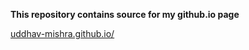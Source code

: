 
**This repository contains source for my github.io page**

[uddhav-mishra.github.io/](https://uddhav-mishra.github.io/)
